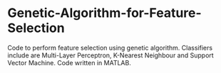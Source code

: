 # Genetic-Algorithm-for-Feature-Selection
Code to perform feature selection using genetic algorithm. Classifiers include are Multi-Layer Perceptron, K-Nearest Neighbour and Support Vector Machine. Code written in MATLAB.
